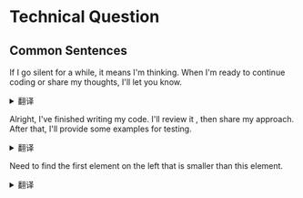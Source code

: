 # Technical Question

## Common Sentences

If I go silent for a while, it means I'm thinking. When I'm ready to continue coding or share my thoughts, I'll let you know.

<details>
  <summary>翻译</summary>
  如果我沉默了一会儿
</details>

Alright, I've finished writing my code. I'll review it , then share my approach. After that, I'll provide some examples for testing.

<details>
  <summary>翻译</summary>
</details>

Need to find the first element on the left that is smaller than this element.

<details>
  <summary>翻译</summary>
  需要找左边第一个小于这个元素的元素
</details>
